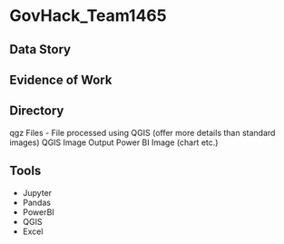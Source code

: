 # GovHack_Team1465
## Data Story


## Evidence of Work


## Directory
qgz Files - File processed using QGIS (offer more details than standard images) 
QGIS Image Output
Power BI Image (chart etc.)


## Tools

* Jupyter
* Pandas
* PowerBI
* QGIS
* Excel
